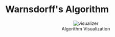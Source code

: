 # Warnsdorff's Algorithm

<figure align=center>
    <img src="./.github/visualizer.gif" alt="visualizer"/>
    <figcaption>Algorithm Visualization</figcaption>
</figure>
